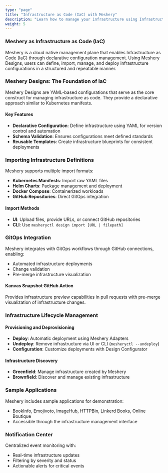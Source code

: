 ```yaml
---
type: "page"
title: "Infrastructure as Code (IaC) with Meshery"
description: "Learn how to manage your infrastructure using Infrastructure as Code (IaC) principles with Meshery."
weight: 5
---
```


### Meshery as Infrastructure as Code (IaC)

Meshery is a cloud native management plane that enables Infrastructure as Code (IaC) through declarative configuration management. Using Meshery Designs, users can define, import, manage, and deploy infrastructure configurations in a structured and repeatable manner.

### Meshery Designs: The Foundation of IaC

Meshery Designs are YAML-based configurations that serve as the core construct for managing infrastructure as code. They provide a declarative approach similar to Kubernetes manifests.

#### Key Features
- **Declarative Configuration**: Define infrastructure using YAML for version control and automation
- **Schema Validation**: Ensures configurations meet defined standards
- **Reusable Templates**: Create infrastructure blueprints for consistent deployments

### Importing Infrastructure Definitions

Meshery supports multiple import formats:
- **Kubernetes Manifests**: Import raw YAML files
- **Helm Charts**: Package management and deployment
- **Docker Compose**: Containerized workloads
- **GitHub Repositories**: Direct GitOps integration

#### Import Methods
- **UI**: Upload files, provide URLs, or connect GitHub repositories
- **CLI**: Use `mesheryctl design import [URL | filepath]`

### GitOps Integration

Meshery integrates with GitOps workflows through GitHub connections, enabling:
- Automated infrastructure deployments
- Change validation
- Pre-merge infrastructure visualization

#### Kanvas Snapshot GitHub Action
Provides infrastructure preview capabilities in pull requests with pre-merge visualization of infrastructure changes.

### Infrastructure Lifecycle Management

#### Provisioning and Deprovisioning
- **Deploy**: Automatic deployment using Meshery Adapters
- **Undeploy**: Remove infrastructure via UI or CLI (`mesheryctl --undeploy`)
- **Configuration**: Customize deployments with Design Configurator

#### Infrastructure Discovery
- **Greenfield**: Manage infrastructure created by Meshery
- **Brownfield**: Discover and manage existing infrastructure

### Sample Applications

Meshery includes sample applications for demonstration:
- BookInfo, Emojivoto, ImageHub, HTTPBin, Linkerd Books, Online Boutique
- Accessible through the infrastructure management interface

### Notification Center

Centralized event monitoring with:
- Real-time infrastructure updates
- Filtering by severity and status
- Actionable alerts for critical events
